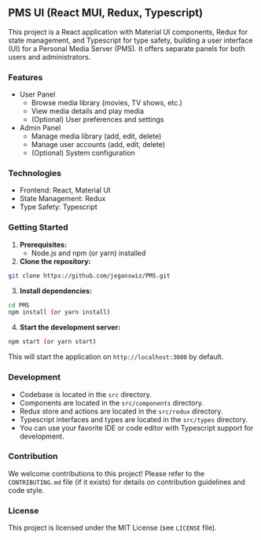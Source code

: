 ## PMS UI (React MUI, Redux, Typescript)

This project is a React application with Material UI components, Redux for state management, and Typescript for type safety, building a user interface (UI) for a Personal Media Server (PMS). It offers separate panels for both users and administrators.

### Features

* User Panel
    * Browse media library (movies, TV shows, etc.)
    * View media details and play media
    * (Optional) User preferences and settings
* Admin Panel
    * Manage media library (add, edit, delete)
    * Manage user accounts (add, edit, delete)
    * (Optional) System configuration

### Technologies

* Frontend: React, Material UI
* State Management: Redux
* Type Safety: Typescript

### Getting Started

1. **Prerequisites:**
    * Node.js and npm (or yarn) installed
2. **Clone the repository:**

```bash
git clone https://github.com/jeganswiz/PMS.git
```

3. **Install dependencies:**

```bash
cd PMS
npm install (or yarn install)
```

4. **Start the development server:**

```bash
npm start (or yarn start)
```

This will start the application on `http://localhost:3000` by default.

### Development

* Codebase is located in the `src` directory.
* Components are located in the `src/components` directory.
* Redux store and actions are located in the `src/redux` directory.
* Typescript interfaces and types are located in the `src/types` directory.
* You can use your favorite IDE or code editor with Typescript support for development.

### Contribution

We welcome contributions to this project! Please refer to the `CONTRIBUTING.md` file (if it exists) for details on contribution guidelines and code style.

### License

This project is licensed under the MIT License (see `LICENSE` file).
